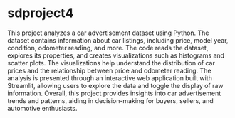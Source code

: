 # sdproject4
This project analyzes a car advertisement dataset using Python. The dataset contains information about car listings, including price, model year, condition, odometer reading, and more. The code reads the dataset, explores its properties, and creates visualizations such as histograms and scatter plots. The visualizations help understand the distribution of car prices and the relationship between price and odometer reading. The analysis is presented through an interactive web application built with Streamlit, allowing users to explore the data and toggle the display of raw information. Overall, this project provides insights into car advertisement trends and patterns, aiding in decision-making for buyers, sellers, and automotive enthusiasts.
